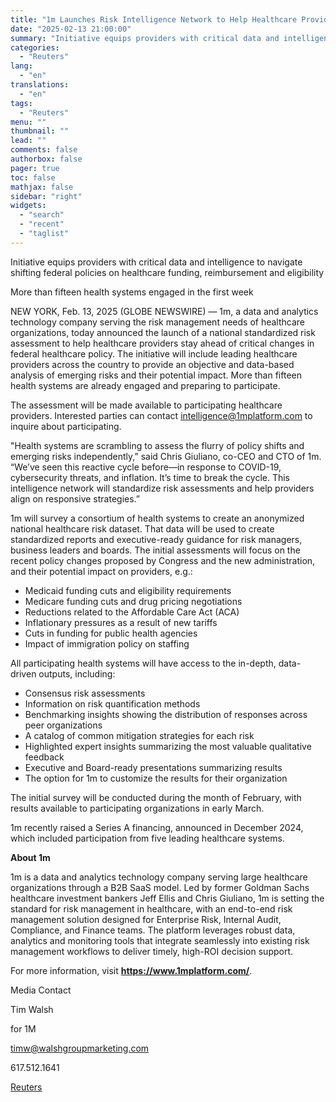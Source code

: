 ```yaml
---
title: "1m Launches Risk Intelligence Network to Help Healthcare Providers Respond to Federal Policy Changes"
date: "2025-02-13 21:00:00"
summary: "Initiative equips providers with critical data and intelligence to navigate shifting federal policies on healthcare funding, reimbursement and eligibilityMore than fifteen health systems engaged in the first weekNEW YORK, Feb. 13, 2025 (GLOBE NEWSWIRE) — 1m, a data and analytics technology company serving the risk management needs of healthcare organizations,..."
categories:
  - "Reuters"
lang:
  - "en"
translations:
  - "en"
tags:
  - "Reuters"
menu: ""
thumbnail: ""
lead: ""
comments: false
authorbox: false
pager: true
toc: false
mathjax: false
sidebar: "right"
widgets:
  - "search"
  - "recent"
  - "taglist"
---
```


Initiative equips providers with critical data and intelligence to navigate shifting federal policies on healthcare funding, reimbursement and eligibility

More than fifteen health systems engaged in the first week

NEW YORK, Feb. 13, 2025 (GLOBE NEWSWIRE) — 1m, a data and analytics technology company serving the risk management needs of healthcare organizations, today announced the launch of a national standardized risk assessment to help healthcare providers stay ahead of critical changes in federal healthcare policy. The initiative will include leading healthcare providers across the country to provide an objective and data-based analysis of emerging risks and their potential impact. More than fifteen health systems are already engaged and preparing to participate.

The assessment will be made available to participating healthcare providers. Interested parties can contact intelligence@1mplatform.com to inquire about participating.

"Health systems are scrambling to assess the flurry of policy shifts and emerging risks independently,” said Chris Giuliano, co-CEO and CTO of 1m. “We’ve seen this reactive cycle before—in response to COVID-19, cybersecurity threats, and inflation. It’s time to break the cycle. This intelligence network will standardize risk assessments and help providers align on responsive strategies.”

1m will survey a consortium of health systems to create an anonymized national healthcare risk dataset. That data will be used to create standardized reports and executive-ready guidance for risk managers, business leaders and boards. The initial assessments will focus on the recent policy changes proposed by Congress and the new administration, and their potential impact on providers, e.g.:

* Medicaid funding cuts and eligibility requirements
* Medicare funding cuts and drug pricing negotiations
* Reductions related to the Affordable Care Act (ACA)
* Inflationary pressures as a result of new tariffs
* Cuts in funding for public health agencies
* Impact of immigration policy on staffing

All participating health systems will have access to the in-depth, data-driven outputs, including:

* Consensus risk assessments
* Information on risk quantification methods
* Benchmarking insights showing the distribution of responses across peer organizations
* A catalog of common mitigation strategies for each risk
* Highlighted expert insights summarizing the most valuable qualitative feedback
* Executive and Board-ready presentations summarizing results
* The option for 1m to customize the results for their organization

The initial survey will be conducted during the month of February, with results available to participating organizations in early March.

1m recently raised a Series A financing, announced in December 2024, which included participation from five leading healthcare systems.

**About 1m**

1m is a data and analytics technology company serving large healthcare organizations through a B2B SaaS model. Led by former Goldman Sachs healthcare investment bankers Jeff Ellis and Chris Giuliano, 1m is setting the standard for risk management in healthcare, with an end-to-end risk management solution designed for Enterprise Risk, Internal Audit, Compliance, and Finance teams. The platform leverages robust data, analytics and monitoring tools that integrate seamlessly into existing risk management workflows to deliver timely, high-ROI decision support.

For more information, visit **https://www.1mplatform.com/**.

Media Contact

Tim Walsh

for 1M

timw@walshgroupmarketing.com

617.512.1641

[Reuters](https://www.tradingview.com/news/reuters.com,2025-02-13:newsml_GNXbkg55r:0-1m-launches-risk-intelligence-network-to-help-healthcare-providers-respond-to-federal-policy-changes/)
